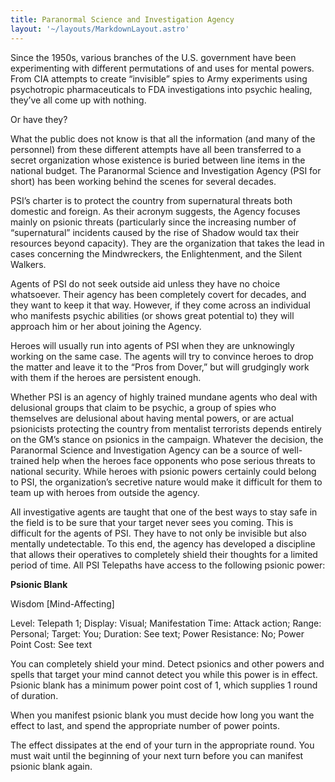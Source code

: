 ```yaml
---
title: Paranormal Science and Investigation Agency
layout: '~/layouts/MarkdownLayout.astro'
---
```

Since the 1950s, various branches of the U.S. government have been
experimenting with different permutations of and uses for mental powers. From
CIA attempts to create “invisible” spies to Army experiments using
psychotropic pharmaceuticals to FDA investigations into psychic healing,
they’ve all come up with nothing.

Or have they?

What the public does not know is that all the information (and many of the
personnel) from these different attempts have all been transferred to a secret
organization whose existence is buried between line items in the national
budget. The Paranormal Science and Investigation Agency (PSI for short) has
been working behind the scenes for several decades.

PSI’s charter is to protect the country from supernatural threats both
domestic and foreign. As their acronym suggests, the Agency focuses mainly on
psionic threats (particularly since the increasing number of “supernatural”
incidents caused by the rise of Shadow would tax their resources beyond
capacity). They are the organization that takes the lead in cases concerning
the Mindwreckers, the Enlightenment, and the Silent Walkers.

Agents of PSI do not seek outside aid unless they have no choice whatsoever.
Their agency has been completely covert for decades, and they want to keep it
that way. However, if they come across an individual who manifests psychic
abilities (or shows great potential to) they will approach him or her about
joining the Agency.

Heroes will usually run into agents of PSI when they are unknowingly working
on the same case. The agents will try to convince heroes to drop the matter
and leave it to the “Pros from Dover,” but will grudgingly work with them if
the heroes are persistent enough.

Whether PSI is an agency of highly trained mundane agents who deal with
delusional groups that claim to be psychic, a group of spies who themselves
are delusional about having mental powers, or are actual psionicists
protecting the country from mentalist terrorists depends entirely on the GM’s
stance on psionics in the campaign. Whatever the decision, the Paranormal
Science and Investigation Agency can be a source of well-trained help when the
heroes face opponents who pose serious threats to national security. While
heroes with psionic powers certainly could belong to PSI, the organization’s
secretive nature would make it difficult for them to team up with heroes from
outside the agency.

All investigative agents are taught that one of the best ways to stay safe in
the field is to be sure that your target never sees you coming. This is
difficult for the agents of PSI. They have to not only be invisible but also
mentally undetectable. To this end, the agency has developed a discipline that
allows their operatives to completely shield their thoughts for a limited
period of time. All PSI Telepaths have access to the following psionic power:

**Psionic Blank**

Wisdom [Mind-Affecting]

Level: Telepath 1; Display: Visual; Manifestation Time: Attack action; Range:
Personal; Target: You; Duration: See text; Power Resistance: No; Power Point
Cost: See text

You can completely shield your mind. Detect psionics and other powers and
spells that target your mind cannot detect you while this power is in effect.
Psionic blank has a minimum power point cost of 1, which supplies 1 round of
duration.

When you manifest psionic blank you must decide how long you want the effect
to last, and spend the appropriate number of power points.

The effect dissipates at the end of your turn in the appropriate round. You
must wait until the beginning of your next turn before you can manifest
psionic blank again.

